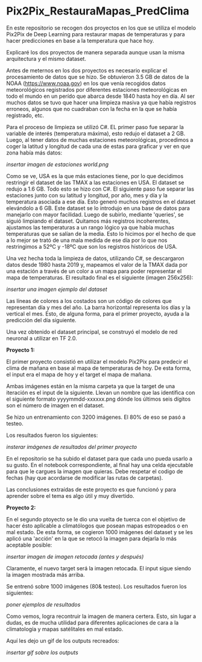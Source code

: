 # Pix2Pix_RestauraMapas_PredClima
En este repositorio se recogen dos proyectos en los que se utiliza el modelo Pix2Pix de Deep Learning para restaurar mapas de temperaturas y para hacer predicciones en base a la temperatura que hace hoy.

Explicaré los dos proyectos de manera separada aunque usan la misma arquitectura y el mismo dataset. 

Antes de meternos en los dos proyectos es necesario explicar el procesamiento de datos que se hizo. Se obtuvieron 3.5 GB de datos de la NOAA (https://www.noaa.gov) en los que venía recogidos datos meteorológicos registrados por diferentes estaciones meteorológicas en todo el mundo en un perído que abarca desde 1840 hasta hoy en día. Al ser muchos datos se tuvo que hacer una limpieza masiva ya que había registros erroneos, algunos que no cuadraban con la fecha en la que se había registrado, etc. 

Para el proceso de limpieza se utilizó C#. EL primer paso fue separar la variable de interés (temperatura máxima), esto redujo el dataset a 2 GB. Luego, al tener datos de muchas estaciones meteorológicas, procedimos a coger la latitud y longitud de cada una de estas para graficar y ver en que zona había más datos:

*insertar imagen de estaciones world.png* 

Como se ve, USA es la que más estaciones tiene, por lo que decidimos restringir el dataset de las TMAX a las estaciones en USA. El dataset se redujo a 1.6 GB. Todo esto se hizo con C#. El siguiente paso fue separar las estaciones junto con su latitud y longitud, por año, mes y día y la temperatura asociada a ese día. Esto generó muchos registros en el dataset elevándolo a 6 GB. Este dataset se lo introdujo en una base de datos para manejarlo con mayor facilidad. Luego de subirlo, mediante 'queries', se siguió limpiando el dataset. Quitamos más registros incoherentes, ajustamos las temperaturas a un rango lógico ya que había muchas temperaturas que se salían de la media. Esto lo hicimos por el hecho de que a lo mejor se trató de una mala medida de ese día por lo que nos restringimos a 52ºC y -18ºC que son los registros históricos de USA. 

Una vez hecha toda la limpieza de datos, utilizando C#, se descargaron datos desde 1980 hasta 2019 y, mapeamos el valor de la TMAX dada por una estación a través de un color a un mapa para poder representar el mapa de temperaturas. El resultado final es el siguiente (imagen 256x256):

*insertar una imagen ejemplo del dataset*

Las líneas de colores a los costados son un código de colores que representan día y mes del año. La barra horizontal representa los días y la vertical el mes. Esto, de alguna forma, para el primer proyecto, ayuda a la predicción del día siguiente. 

Una vez obtenido el dataset principal, se construyó el modelo de red neuronal a utilizar en TF 2.0. 

**Proyecto 1:**

El primer proyecto consistió en utilizar el modelo Pix2Pix para predecir el clima de mañana en base al mapa de temperaturas de hoy. De esta forma, el input era el mapa de hoy y el target el mapa de mañana. 

Ambas imágenes están en la misma carpeta ya que la target de una iteración es el input de la siguiente. Llevan un nombre que las identifica con el siguiente formato yyyymmdd-xxxxxx.png dónde los últimos seis dígitos son el número de imagen en el dataset. 

Se hizo un entrenamiento con 3200 imágenes. El 80% de eso se pasó a testeo. 

Los resultados fueron los siguientes:

*insterar imágenes de resultados del primer proyecto*

En el repositorio se ha subido el dataset para que cada uno pueda usarlo a su gusto. En el notebook correspondiente, al final hay una celda ejecutable para que le cargues la imagen que quieras. Debe respetar el codigo de fechas (hay que acordarse de modificar las rutas de carpetas). 

Las conclusiones extraídas de este proyecto es que funcionó y para aprender sobre el tema es algo útil y muy divertido. 

**Proyecto 2:**

En el segundo ptoyecto se le dio una vuelta de tuerca con el objetivo de hacer ésto aplicable a climatólogos que posean mapas estropeados o en mal estado. De esta forma, se cogieron 1000 imágenes del dataset y se les aplicó una 'acción' en la que se retocó la imagen para dejarla lo más aceptable posible:

*insertar imagen de imagen retocada (antes y después)*

Claramente, el nuevo target será la imagen retocada. El input sigue siendo la imagen mostrada más arriba. 

Se entrenó sobre 1000 imágenes (80& testeo). Los resultados fueron los siguientes:

*poner ejemplos de resultados*

Como vemos, logra recontruir la imagen de manera certera. Esto, sin lugar a dudas, es de mucha utilidad para diferentes aplicaciones de cara a la climatología y mapas satélitales en mal estado. 

Aquí les dejo un gif de los outputs recreados:

*insertar gif sobre los outputs*



